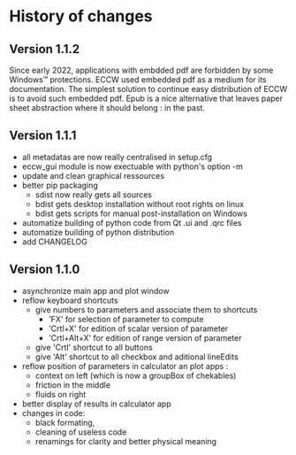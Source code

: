 History of changes
==================

Version 1.1.2
-------------

Since early 2022, applications with embdded pdf are forbidden by some
Windows™ protections. ECCW used embedded pdf as a medium for its
documentation. The simplest solution to continue easy distribution of
ECCW is to avoid such embedded pdf. Epub is a nice alternative that
leaves paper sheet abstraction where it should belong : in the past.

Version 1.1.1
-------------

* all metadatas are now really centralised in setup.cfg
* eccw_gui module is now exectuable with python's option -m
* update and clean graphical ressources
* better pip packaging
  * sdist now really gets all sources
  * bdist gets desktop installation without root rights on linux
  * bdist gets scripts for manual post-installation on Windows
* automatize building of python code from Qt .ui and .qrc files
* automatize building of python distribution
* add CHANGELOG

Version 1.1.0
-------------

* asynchronize main app and plot window 
* reflow keyboard shortcuts
  * give numbers to parameters and associate them to shortcuts
    * 'FX' for selection of parameter to compute
    * 'Crtl+X' for edition of scalar version of parameter
    * 'Crtl+Alt+X' for edition of range version of parameter
  * give 'Crtl' shortcut to all buttons
  * give 'Alt' shortcut to all checkbox and aditional lineEdits
* reflow position of parameters in calculator an plot apps : 
  * context on left (which is now a groupBox of chekables)
  * friction in the middle
  * fluids on right
* better display of results in calculator app
* changes in code:
  * black formating, 
  * cleaning of useless code
  * renamings for clarity and better physical meaning




